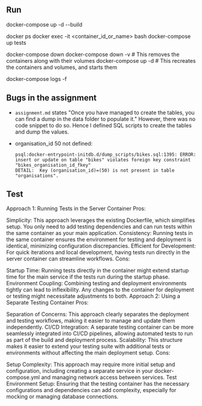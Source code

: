 ## Run

docker-compose up -d --build

docker ps
docker exec -it <container_id_or_name> bash
docker-compose up tests

docker-compose down
docker-compose down -v  # This removes the containers along with their volumes
docker-compose up -d    # This recreates the containers and volumes, and starts them


docker-compose logs -f



## Bugs in the assignment

* `assignment.md` states "Once you have managed to create the tables, you can find a dump in the data folder to populate it." However, there was no code snippet to do so. Hence I defined SQL scripts to create the tables and dump the values.

* organisation_id 50 not defined:
  ```
  psql:docker-entrypoint-initdb.d/dump_scripts/bikes.sql:1395: ERROR:  insert or update on table "bikes" violates foreign key constraint "bikes_organisation_id_fkey"
  DETAIL:  Key (organisation_id)=(50) is not present in table "organisations".
  ```

## Test

Approach 1: Running Tests in the Server Container
Pros:

Simplicity: This approach leverages the existing Dockerfile, which simplifies setup. You only need to add testing dependencies and can run tests within the same container as your main application.
Consistency: Running tests in the same container ensures the environment for testing and deployment is identical, minimizing configuration discrepancies.
Efficient for Development: For quick iterations and local development, having tests run directly in the server container can streamline workflows.
Cons:

Startup Time: Running tests directly in the container might extend startup time for the main service if the tests run during the startup phase.
Environment Coupling: Combining testing and deployment environments tightly can lead to inflexibility. Any changes to the container for deployment or testing might necessitate adjustments to both.
Approach 2: Using a Separate Testing Container
Pros:

Separation of Concerns: This approach clearly separates the deployment and testing workflows, making it easier to manage and update them independently.
CI/CD Integration: A separate testing container can be more seamlessly integrated into CI/CD pipelines, allowing automated tests to run as part of the build and deployment process.
Scalability: This structure makes it easier to extend your testing suite with additional tests or environments without affecting the main deployment setup.
Cons:

Setup Complexity: This approach may require more initial setup and configuration, including creating a separate service in your docker-compose.yml and managing network access between services.
Test Environment Setup: Ensuring that the testing container has the necessary configurations and dependencies can add complexity, especially for mocking or managing database connections.